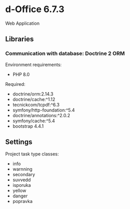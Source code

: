 # d-Office 6.7.3

Web Application

## Libraries

### Communication with database: Doctrine 2 ORM

Environment requirements:
* PHP 8.0

Required:
* doctrine/orm:2.14.3
* doctrine/cache:^1.12
* tecnickcom/tcpdf:^6.3
* symfony/http-foundation:^5.4
* doctrine/annotations:^2.0.2
* symfony/cache:^5.4
* bootstrap 4.4.1

## Settings

Project task type classes:
* info
* warnning
* secondary
* suvvedd
* isporuka
* yellow
* danger
* popravka
